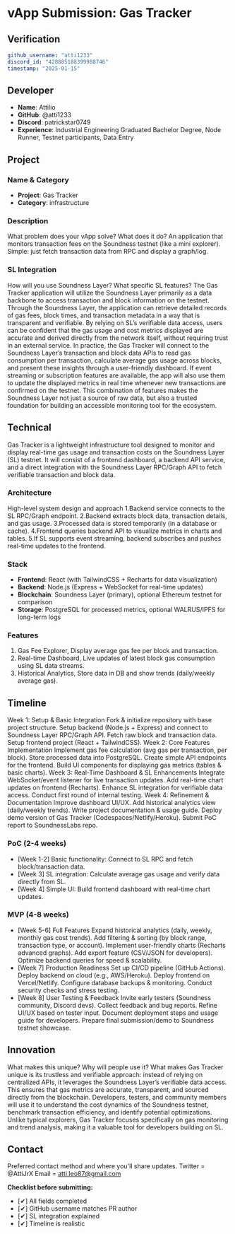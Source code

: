 # vApp Submission: Gas Tracker

## Verification
```yaml
github_username: "atti1233"
discord_id: "428885188399988746"
timestamp: "2025-01-15"
```

## Developer
- **Name**: Attilio
- **GitHub**: @atti1233
- **Discord**: patrickstar0749
- **Experience**: Industrial Engineering Graduated Bachelor Degree, Node Runner, Testnet participants, Data Entry 

## Project

### Name & Category
- **Project**: Gas Tracker
- **Category**: infrastructure

### Description
What problem does your vApp solve? What does it do?
An application that monitors transaction fees on the Soundness testnet (like a mini explorer).
Simple: just fetch transaction data from RPC and display a graph/log.
### SL Integration  
How will you use Soundness Layer? What specific SL features?
The Gas Tracker application will utilize the Soundness Layer primarily as a data backbone to access transaction and block information on the testnet. Through the Soundness Layer, the application can retrieve detailed records of gas fees, block times, and transaction metadata in a way that is transparent and verifiable. By relying on SL’s verifiable data access, users can be confident that the gas usage and cost metrics displayed are accurate and derived directly from the network itself, without requiring trust in an external service.
In practice, the Gas Tracker will connect to the Soundness Layer’s transaction and block data APIs to read gas consumption per transaction, calculate average gas usage across blocks, and present these insights through a user-friendly dashboard. If event streaming or subscription features are available, the app will also use them to update the displayed metrics in real time whenever new transactions are confirmed on the testnet. This combination of features makes the Soundness Layer not just a source of raw data, but also a trusted foundation for building an accessible monitoring tool for the ecosystem.
## Technical
Gas Tracker is a lightweight infrastructure tool designed to monitor and display real-time gas usage and transaction costs on the Soundness Layer (SL) testnet.
It will consist of a frontend dashboard, a backend API service, and a direct integration with the Soundness Layer RPC/Graph API to fetch verifiable transaction and block data.
### Architecture
High-level system design and approach
1.Backend service connects to the SL RPC/Graph endpoint.
2.Backend extracts block data, transaction details, and gas usage.
3.Processed data is stored temporarily (in a database or cache).
4.Frontend queries backend API to visualize metrics in charts and tables.
5.If SL supports event streaming, backend subscribes and pushes real-time updates to the frontend.
### Stack
- **Frontend**: React (with TailwindCSS + Recharts for data visualization)
- **Backend**: Node.js (Express + WebSocket for real-time updates)
- **Blockchain**: Soundness Layer (primary), optional Ethereum testnet for comparison
- **Storage**: PostgreSQL for processed metrics, optional WALRUS/IPFS for long-term logs

### Features
1. Gas Fee Explorer, Display average gas fee per block and transaction.
2. Real-time Dashboard, Live updates of latest block gas consumption using SL data streams.
3. Historical Analytics, Store data in DB and show trends (daily/weekly average gas).

## Timeline
Week 1: Setup & Basic Integration
 Fork & initialize repository with base project structure.
 Setup backend (Node.js + Express) and connect to Soundness Layer RPC/Graph API.
 Fetch raw block and transaction data.
 Setup frontend project (React + TailwindCSS).
Week 2: Core Features Implementation
 Implement gas fee calculation (avg gas per transaction, per block).
 Store processed data into PostgreSQL.
 Create simple API endpoints for the frontend.
 Build UI components for displaying gas metrics (tables & basic charts).
Week 3: Real-Time Dashboard & SL Enhancements
 Integrate WebSocket/event listener for live transaction updates.
 Add real-time chart updates on frontend (Recharts).
 Enhance SL integration for verifiable data access.
 Conduct first round of internal testing.
Week 4: Refinement & Documentation
 Improve dashboard UI/UX.
 Add historical analytics view (daily/weekly trends).
 Write project documentation & usage guide.
 Deploy demo version of Gas Tracker (Codespaces/Netlify/Heroku).
 Submit PoC report to SoundnessLabs repo.
### PoC (2-4 weeks)
- [Week 1-2] Basic functionality: Connect to SL RPC and fetch block/transaction data.
- [Week 3] SL integration: Calculate average gas usage and verify data directly from SL.
- [Week 4] Simple UI: Build frontend dashboard with real-time chart updates.

### MVP (4-8 weeks)  
- [Week 5-6] Full Features
Expand historical analytics (daily, weekly, monthly gas cost trends).
Add filtering & sorting (by block range, transaction type, or account).
Implement user-friendly charts (Recharts advanced graphs).
Add export feature (CSV/JSON for developers).
Optimize backend queries for speed & scalability.
- [Week 7] Production Readiness
Set up CI/CD pipeline (GitHub Actions).
Deploy backend on cloud (e.g., AWS/Heroku).
Deploy frontend on Vercel/Netlify.
Configure database backups & monitoring.
Conduct security checks and stress testing.
- [Week 8] User Testing & Feedback
Invite early testers (Soundness community, Discord devs).
Collect feedback and bug reports.
Refine UI/UX based on tester input.
Document deployment steps and usage guide for developers.
Prepare final submission/demo to Soundness testnet showcase.
## Innovation
What makes this unique? Why will people use it?
What makes Gas Tracker unique is its trustless and verifiable approach: instead of relying on centralized APIs, it leverages the Soundness Layer’s verifiable data access. This ensures that gas metrics are accurate, transparent, and sourced directly from the blockchain.
Developers, testers, and community members will use it to understand the cost dynamics of the Soundness testnet, benchmark transaction efficiency, and identify potential optimizations. Unlike typical explorers, Gas Tracker focuses specifically on gas monitoring and trend analysis, making it a valuable tool for developers building on SL.
## Contact
Preferred contact method and where you'll share updates.
Twitter = @AttiJrX
Email = atti.leo87@gmail.com

**Checklist before submitting:**
- [✔] All fields completed
- [✔] GitHub username matches PR author  
- [✔] SL integration explained
- [✔] Timeline is realistic
